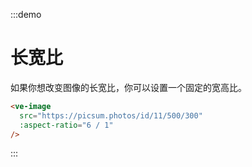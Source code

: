 :::demo

# 长宽比

如果你想改变图像的长宽比，你可以设置一个固定的宽高比。

```html
<ve-image 
  src="https://picsum.photos/id/11/500/300"
  :aspect-ratio="6 / 1"
/>
```

:::